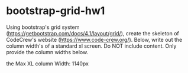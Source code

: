 # bootstrap-grid-hw1

Using bootstrap's grid system (https://getbootstrap.com/docs/4.1/layout/grid/), create the skeleton of CodeCrew's website (https://www.code-crew.org/). Below, write out the column width's of a standard xl screen. Do NOT include content. Only provide the column widths below.

the Max XL column Width: 1140px
